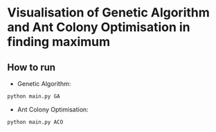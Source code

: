 # Visualisation of Genetic Algorithm and Ant Colony Optimisation in finding maximum    

## How to run    
- Genetic Algorithm:   
```bash
python main.py GA
```
- Ant Colony Optimisation:   
```bash
python main.py ACO
```
